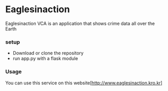 # Eaglesinaction
Eaglesinaction VCA is an application that shows crime data all over the Earth
### setup
- Download or clone the repository
- run app.py with a flask module
### Usage
You can use this service on this website[http://www.eaglesinaction.kro.kr]
